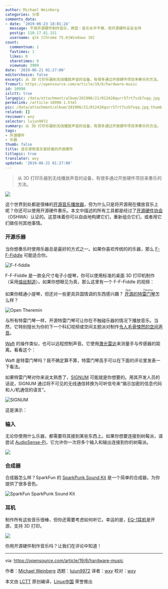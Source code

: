 ```yaml
---
author: Michael Weinberg
categories: 分享
comments_data:
- date: '2019-06-23 18:01:24'
  message: 不用开源硬件制作音乐，原因：音乐水平不够，但开源硬件妥妥支持
  postip: 110.17.81.151
  username: qlk [Chrome 75.0|Windows 10]
count:
  commentnum: 1
  favtimes: 1
  likes: 0
  sharetimes: 0
  viewnum: 3909
date: '2019-06-21 01:27:00'
editorchoice: false
excerpt: 从 3D 打印乐器到无线播放声音的设备，有很多通过开放硬件项目来奏乐的方法。
fromurl: https://opensource.com/article/19/6/hardware-music
id: 10998
islctt: true
largepic: /data/attachment/album/201906/21/012428qurr57rt7szb7xqq.jpg
permalink: /article-10998-1.html
pic: /data/attachment/album/201906/21/012428qurr57rt7szb7xqq.jpg.thumb.jpg
related: []
reviewer: wxy
selector: lujun9972
summary: 从 3D 打印乐器到无线播放声音的设备，有很多通过开放硬件项目来奏乐的方法。
tags:
- 开源硬件
- 乐器
thumb: false
title: 音乐家和音乐爱好者的开放硬件
titlepic: true
translator: wxy
updated: '2019-06-21 01:27:00'
---
```



> 
> 从 3D 打印乐器到无线播放声音的设备，有很多通过开放硬件项目来奏乐的方法。
> 
> 
> 


![](/data/attachment/album/201906/21/012428qurr57rt7szb7xqq.jpg)


这个世界到处都是很棒的[开源音乐播放器](https://opensource.com/article/19/2/audio-players-linux)，但为什么只是将开源用在播放音乐上呢？你还可以使用开源硬件奏乐。本文中描述的所有工具都是经过了[开源硬件协会](https://certification.oshwa.org/)（OSHWA）认证的。这意味着你可以自由地构建它们，重新组合它们，或者用它们做任何其他事情。


### 开源乐器


当你想奏乐时使用乐器总是最好的方式之一。如果你喜欢传统的的乐器，那么 [F-F-Fiddle](https://certification.oshwa.org/us000010.html) 可能适合你。


![F-f-fiddle](/data/attachment/album/201906/21/012815m08fme45c5o0z4xx.png "F-f-fiddle")


F-F-Fiddle 是一款全尺寸电子小提琴，你可以使用标准的桌面 3D 打印机制作（采用[熔丝制造](https://en.wikipedia.org/wiki/Fused_filament_fabrication)）。如果你想眼见为真，那么这里有一个 F-F-Fiddle 的视频：






如果你精通小提琴，但还对一些更具异国情调的东西感兴趣？<ruby> <a href="https://certification.oshwa.org/ch000001.html">  开源的特雷门琴 </a> <rt>  Open Theremin </rt></ruby>怎么样？


![Open Theremin](/data/attachment/album/201906/21/012844xlmjm0a420maojaa.png "Open Theremin")


与所有特雷门琴一样，开源特雷门琴可让你在不触碰乐器的情况下播放音乐。当然，它特别擅长为你的下一个科幻视频或空间主题派对制作[令人毛骨悚然的空间声音](https://youtu.be/p05ZSHRYXVA?t=771)。


[Waft](https://certification.oshwa.org/uk000005.html) 的操作类似，也可以远程控制声音。它使用[激光雷达](https://en.wikipedia.org/wiki/Lidar)来测量手与传感器的距离。看看这个： 






Waft 是特雷门琴吗？我不确定算不算，特雷门琴高手可以在下面的评论里发表一下看法。


如果特雷门琴对你来说太熟悉了，[SIGNUM](https://certification.oshwa.org/es000003.html) 可能就是你想要的。用其开发人员的话说，SIGNUM 通过将不可见的无线通信转换为可听信号来“揭示加密的信息代码和人/机通信的语言”。


![SIGNUM](/data/attachment/album/201906/21/012906k3bsm6tmztvb7ojt.png "SIGNUM")


这是演示： 






### 输入


无论你使用什么乐器，都需要将其接到某些东西上。如果你想要连接到树莓派，请尝试 [AudioSense-Pi](https://certification.oshwa.org/in000007.html)，它允许你一次将多个输入和输出连接到你的树莓派。


![](/data/attachment/album/201906/21/013156smmimcm5iziozm36.jpg)


### 合成器


合成器怎么样？SparkFun 的 [SparkPunk Sound Kit](https://certification.oshwa.org/us000016.html) 是一个简单的合成器，为你提供了很多音色。


![SparkFun SparkPunk Sound Kit](/data/attachment/album/201906/21/013019j2cqm22ezjfeco0h.png "SparkFun SparkPunk Sound Kit")


### 耳机


制作所有这些音乐很棒，但你还需要考虑如何听它。幸运的是，[EQ-1耳机](https://certification.oshwa.org/us000038.html)是开源，支持 3D 打印。


![](/data/attachment/album/201906/21/013206yq1v5pihd7pid8jm.jpg)


你用开源硬件制作音乐吗？让我们在评论中知道！




---


via: <https://opensource.com/article/19/6/hardware-music>


作者：[Michael Weinberg](https://opensource.com/users/mweinberg) 选题：[lujun9972](https://github.com/lujun9972) 译者：[wxy](https://github.com/wxy) 校对：[wxy](https://github.com/wxy)


本文由 [LCTT](https://github.com/LCTT/TranslateProject) 原创编译，[Linux中国](https://linux.cn/) 荣誉推出